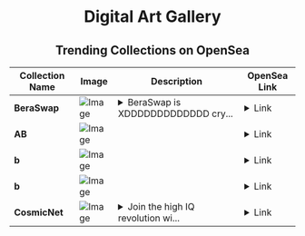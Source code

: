 <div align="center">

# Digital Art Gallery

## Trending Collections on OpenSea

| Collection Name                       | Image                                                                                     | Description                       | OpenSea Link                                                                                          |
|---------------------------------------|-------------------------------------------------------------------------------------------|-----------------------------------|--------------------------------------------------------------------------------------------------------|
| **BeraSwap** | ![Image](https://i.seadn.io/s/raw/files/fcb3dceb9783e340862bf6be6eb3e5c5.webp?w=500&auto=format?w=200&auto=format) | <details><summary>BeraSwap is XDDDDDDDDDDDDD cry...</summary>BeraSwap is XDDDDDDDDDDDDD crypto swaps</details> | <details><summary>Link</summary>[BeraSwap](https://opensea.io/collection/beraswap-11)</details> |
| **AB** | ![Image](https://i.seadn.io/s/raw/files/2e51f0ced806697ab50f64bcf41b01fe.jpg?w=500&auto=format?w=200&auto=format) |  | <details><summary>Link</summary>[AB](https://opensea.io/collection/ab-2785)</details> |
| **b** | ![Image](https://i.seadn.io/s/raw/files/60425129d8b9674a48735150e2622dcb.jpg?w=500&auto=format?w=200&auto=format) |  | <details><summary>Link</summary>[b](https://opensea.io/collection/b-18502)</details> |
| **b** | ![Image](https://i.seadn.io/s/raw/files/60425129d8b9674a48735150e2622dcb.jpg?w=500&auto=format?w=200&auto=format) |  | <details><summary>Link</summary>[b](https://opensea.io/collection/b-18501)</details> |
| **CosmicNet** | ![Image](https://i.seadn.io/s/raw/files/f393116fcef60fd861729c56981fc6f9.jpg?w=500&auto=format?w=200&auto=format) | <details><summary>Join the high IQ revolution wi...</summary>Join the high IQ revolution with CosmicNet</details> | <details><summary>Link</summary>[CosmicNet](https://opensea.io/collection/cosmicnet-5)</details> |

</div>